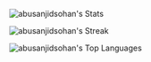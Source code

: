 ![abusanjidsohan's Stats](https://github-readme-stats.vercel.app/api?username=abusanjidsohan&theme=prussian&show_icons=true&hide_border=false&count_private=false)

![abusanjidsohan's Streak](https://github-readme-streak-stats.herokuapp.com/?user=abusanjidsohan&theme=prussian&hide_border=false)

![abusanjidsohan's Top Languages](https://github-readme-stats.vercel.app/api/top-langs/?username=abusanjidsohan&theme=prussian&show_icons=true&hide_border=false&layout=compact)
